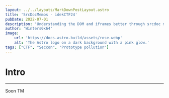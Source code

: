 ```yaml
---
layout: ../../layouts/MarkDownPostLayout.astro
title: 'SrcDocMemos - idekCTF24'
pubDate: 2022-07-01
description: 'Understanding the DOM and iframes better through srcdoc memos: a great challenge from idekCTF24'
author: 'Winters0x64'
image:
    url: 'https://docs.astro.build/assets/rose.webp'
    alt: 'The Astro logo on a dark background with a pink glow.'
tags: ["CTF", "Seccon", "Prototype pollution"]
---
```


# Intro
--- 
Soon TM
